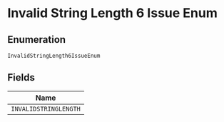 
# Invalid String Length 6 Issue Enum

## Enumeration

`InvalidStringLength6IssueEnum`

## Fields

| Name |
|  --- |
| `INVALIDSTRINGLENGTH` |

